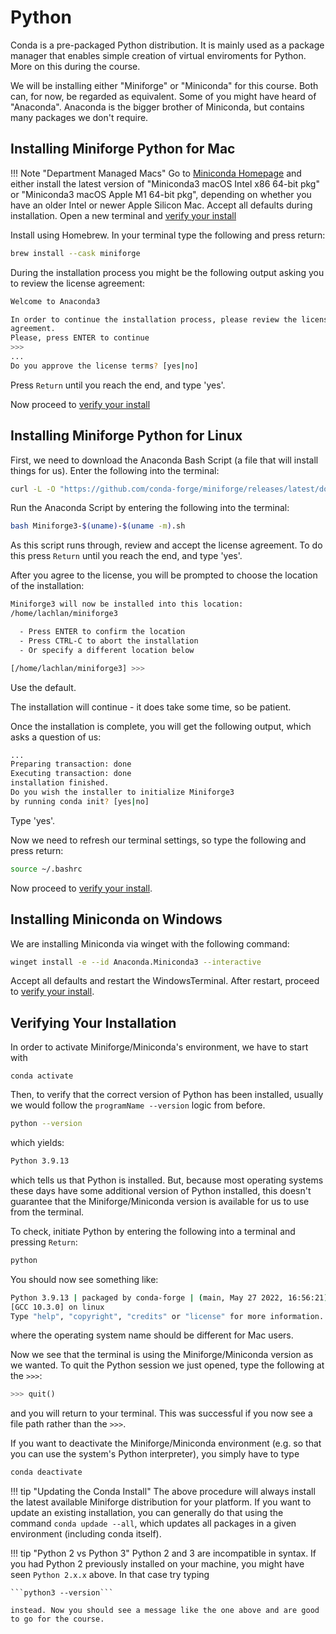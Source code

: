 # Python

Conda is a pre-packaged Python distribution. It is mainly used as a package manager that enables simple creation of virtual enviroments for Python. More on this during the course.

We will be installing either "Miniforge" or "Miniconda" for this course. Both can, for now, be regarded as equivalent. Some of you might have heard of "Anaconda". Anaconda is the bigger brother of Miniconda, but contains many packages we don't require. 

## Installing Miniforge Python for Mac
!!! Note "Department Managed Macs"
    Go to [Miniconda Homepage](https://conda.io/miniconda.html) and either install the latest version of "Miniconda3 macOS Intel x86 64-bit pkg" or "Miniconda3 macOS Apple M1 64-bit pkg", depending on whether you have an older Intel or newer Apple Silicon Mac. Accept all defaults during installation. Open a new terminal and [verify your install](#verifying-your-installation)

Install using Homebrew.
In your terminal type the following and press return:

``` bash
brew install --cask miniforge
```

During the installation process you might be the following output asking you to review the license agreement:

``` bash
Welcome to Anaconda3

In order to continue the installation process, please review the license
agreement.
Please, press ENTER to continue
>>>
...
Do you approve the license terms? [yes|no]
```

Press `Return` until you reach the end, and type 'yes'.

<!--
### Making Anaconda Python Accessible from the Terminal

By default, Mac uses a default install of Python inside the terminal.
We want to change that.

Enter the following in the terminal and press `Return`:

``` bash
echo 'export PATH="/usr/local/anaconda3/bin:$PATH"' >> ~/.zshrc
```

Then, reload the terminal environment:

``` bash
source .zshrc
```
-->

Now proceed to [verify your install](#verifying-your-installation)

## Installing Miniforge Python for Linux

First, we need to download the Anaconda Bash Script (a file that will install things for us). Enter the following into the terminal:

``` bash
curl -L -O "https://github.com/conda-forge/miniforge/releases/latest/download/Miniforge3-$(uname)-$(uname -m).sh"
```

Run the Anaconda Script by entering the following into the terminal:

``` bash
bash Miniforge3-$(uname)-$(uname -m).sh
```

As this script runs through, review and accept the license agreement.
To do this press `Return` until you reach the end, and type 'yes'.

After you agree to the license, you will be prompted to choose the location of the installation:

``` bash
Miniforge3 will now be installed into this location:
/home/lachlan/miniforge3

  - Press ENTER to confirm the location
  - Press CTRL-C to abort the installation
  - Or specify a different location below

[/home/lachlan/miniforge3] >>>

```

Use the default.

The installation will continue - it does take some time, so be patient.

Once the installation is complete, you will get the following output, which asks a question of us:

``` bash
...
Preparing transaction: done
Executing transaction: done
installation finished.
Do you wish the installer to initialize Miniforge3
by running conda init? [yes|no]
```

Type 'yes'.

Now we need to refresh our terminal settings, so type the following and press return:

``` bash
source ~/.bashrc
```

Now proceed to [verify your install](#verifying-your-installation).




## Installing Miniconda on Windows
We are installing Miniconda via winget with the following command:
```bash
winget install -e --id Anaconda.Miniconda3 --interactive
```
Accept all defaults and restart the WindowsTerminal. After restart, proceed to [verify your install](#verifying-your-installation).
 

## Verifying Your Installation

In order to activate Miniforge/Miniconda's environment, we have to start with

```
conda activate
```

Then, to verify that the correct version of Python has been installed, usually we would follow the `programName --version` logic from before.

``` bash
python --version
```

which yields:

``` bash
Python 3.9.13
```

which tells us that Python is installed.
But, because most operating systems these days have some additional version of Python installed, this doesn't guarantee that the Miniforge/Miniconda version is available for us to use from the terminal.

To check, initiate Python by entering the following into a terminal and pressing `Return`:

``` bash
python
```

You should now see something like:

``` bash
Python 3.9.13 | packaged by conda-forge | (main, May 27 2022, 16:56:21)
[GCC 10.3.0] on linux
Type "help", "copyright", "credits" or "license" for more information.
```

where the operating system name should be different for Mac users.

Now we see that the terminal is using the Miniforge/Miniconda version as we wanted.
To quit the Python session we just opened, type the following at the `>>>`:

``` python
>>> quit()
```

and you will return to your terminal.
This was successful if you now see a file path rather than the `>>>`.

If you want to deactivate the Miniforge/Miniconda environment (e.g. so that you can use the system's Python interpreter), you simply have to type

```bash
conda deactivate
```

!!! tip "Updating the Conda Install"
    The above procedure will always install the latest available Miniforge distribution for your platform. If you want to update an existing installation, you can generally do that using the command `conda updade --all`, which updates all packages in a given environment (including conda itself). 

!!! tip "Python 2 vs Python 3"
    Python 2 and 3 are incompatible in syntax. If you had Python 2 previously installed on your machine, you might have seen `Python 2.x.x` above. In that case try typing

    ```python3 --version```

    instead. Now you should see a message like the one above and are good to go for the course.

